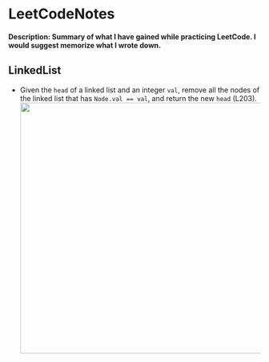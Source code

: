 # LeetCodeNotes
#### Description: Summary of what I have gained while practicing LeetCode. I would suggest memorize what I wrote down.

## LinkedList
- Given the `head` of a linked list and an integer `val`, remove all the nodes of the linked list that has `Node.val == val`, and return the new `head` (L203).
<img src="layout.jpeg" height="500px"></img>
